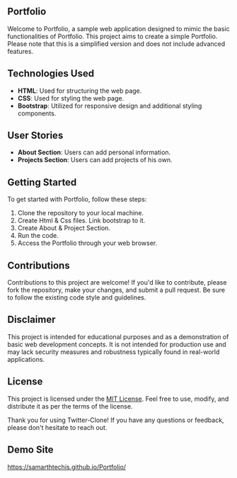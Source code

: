 ## Portfolio

Welcome to Portfolio, a sample web application designed to mimic the basic functionalities of Portfolio. This project aims to create a simple Portfolio. Please note that this is a simplified version and does not include advanced features.

## Technologies Used

- **HTML**: Used for structuring the web page.
- **CSS**: Used for styling the web page.
- **Bootstrap**: Utilized for responsive design and additional styling components.

## User Stories

- **About Section**: Users can add personal information.
- **Projects Section**: Users can add projects of his own.

## Getting Started

To get started with Portfolio, follow these steps:

1. Clone the repository to your local machine.
2. Create Html & Css files. Link bootstrap to it.
3. Create About & Project Section.
4. Run the code.
5. Access the Portfolio through your web browser.



## Contributions

Contributions to this project are welcome! If you'd like to contribute, please fork the repository, make your changes, and submit a pull request. Be sure to follow the existing code style and guidelines.

## Disclaimer

This project is intended for educational purposes and as a demonstration of basic web development concepts. It is not intended for production use and may lack security measures and robustness typically found in real-world applications.

## License

This project is licensed under the [MIT License](LICENSE). Feel free to use, modify, and distribute it as per the terms of the license.

Thank you for using Twitter-Clone! If you have any questions or feedback, please don't hesitate to reach out.

## Demo Site

https://samarthtechis.github.io/Portfolio/

